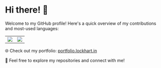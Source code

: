 # Hi there! 👋

Welcome to my GitHub profile! Here's a quick overview of my contributions and most-used languages:

<table>
  <tr>
    <td>
        <img src="https://github-readme-stats.vercel.app/api?username=LOCKhart07&count_private=true&show_icons=true&theme=transparent&hide_border=true" />
    </td>
    <td>
        <img src="https://github-readme-stats.vercel.app/api/top-langs/?username=LOCKhart07&layout=compact&theme=transparent&hide_border=true&size_weight=0.5&count_weight=0.5&exclude_repo=xformers-prebuild-wheels,LOCKhart07.github.io&hide=css,jupyter%20notebook" />
    </td>
  </tr>
</table>

🌐 Check out my portfolio: [portfolio.lockhart.in](https://portfolio.lockhart.in)

🚀 Feel free to explore my repositories and connect with me!
